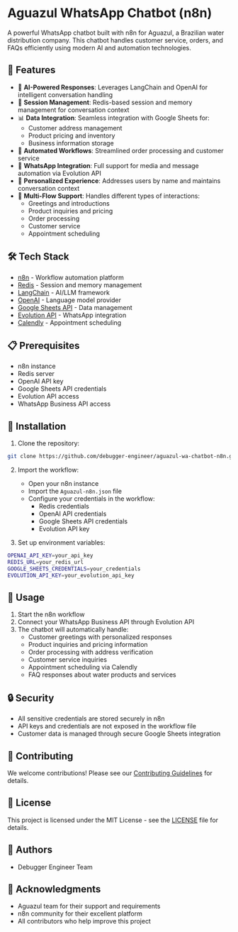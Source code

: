 # Aguazul WhatsApp Chatbot (n8n)

A powerful WhatsApp chatbot built with n8n for Aguazul, a Brazilian water distribution company. This chatbot handles customer service, orders, and FAQs efficiently using modern AI and automation technologies.

## 🚀 Features

- 🤖 **AI-Powered Responses**: Leverages LangChain and OpenAI for intelligent conversation handling
- 💾 **Session Management**: Redis-based session and memory management for conversation context
- 📊 **Data Integration**: Seamless integration with Google Sheets for:
  - Customer address management
  - Product pricing and inventory
  - Business information storage
- 🔄 **Automated Workflows**: Streamlined order processing and customer service
- 📱 **WhatsApp Integration**: Full support for media and message automation via Evolution API
- 👤 **Personalized Experience**: Addresses users by name and maintains conversation context
- 💬 **Multi-Flow Support**: Handles different types of interactions:
  - Greetings and introductions
  - Product inquiries and pricing
  - Order processing
  - Customer service
  - Appointment scheduling

## 🛠️ Tech Stack

- [n8n](https://n8n.io/) - Workflow automation platform
- [Redis](https://redis.io/) - Session and memory management
- [LangChain](https://www.langchain.com/) - AI/LLM framework
- [OpenAI](https://openai.com/) - Language model provider
- [Google Sheets API](https://developers.google.com/sheets/api) - Data management
- [Evolution API](https://evolution-api.com/) - WhatsApp integration
- [Calendly](https://calendly.com/) - Appointment scheduling

## 📋 Prerequisites

- n8n instance
- Redis server
- OpenAI API key
- Google Sheets API credentials
- Evolution API access
- WhatsApp Business API access

## 🔧 Installation

1. Clone the repository:
```bash
git clone https://github.com/debugger-engineer/aguazul-wa-chatbot-n8n.git
```

2. Import the workflow:
   - Open your n8n instance
   - Import the `Aguazul-n8n.json` file
   - Configure your credentials in the workflow:
     - Redis credentials
     - OpenAI API credentials
     - Google Sheets API credentials
     - Evolution API key

3. Set up environment variables:
```bash
OPENAI_API_KEY=your_api_key
REDIS_URL=your_redis_url
GOOGLE_SHEETS_CREDENTIALS=your_credentials
EVOLUTION_API_KEY=your_evolution_api_key
```

## 📖 Usage

1. Start the n8n workflow
2. Connect your WhatsApp Business API through Evolution API
3. The chatbot will automatically handle:
   - Customer greetings with personalized responses
   - Product inquiries and pricing information
   - Order processing with address verification
   - Customer service inquiries
   - Appointment scheduling via Calendly
   - FAQ responses about water products and services

## 🔒 Security

- All sensitive credentials are stored securely in n8n
- API keys and credentials are not exposed in the workflow file
- Customer data is managed through secure Google Sheets integration

## 🤝 Contributing

We welcome contributions! Please see our [Contributing Guidelines](CONTRIBUTING.md) for details.

## 📄 License

This project is licensed under the MIT License - see the [LICENSE](LICENSE) file for details.

## 👥 Authors

- Debugger Engineer Team

## 🙏 Acknowledgments

- Aguazul team for their support and requirements
- n8n community for their excellent platform
- All contributors who help improve this project
